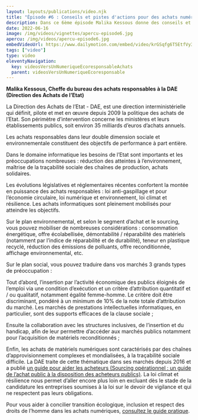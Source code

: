 ```yaml
---
layout: layouts/publications/video.njk
title: "Épisode #6 : Conseils et pistes d'actions pour des achats numériques responsables"
description: Dans ce 6ème épisode Malika Kessous donne des conseils et pistes d'actions pour des achats numériques responsables
date: 2022-06-16
image: /img/videos/vignettes/apercu-episode6.jpg
apercu: /img/videos/apercu-episode6.jpg
embedVideoUrl: https://www.dailymotion.com/embed/video/krGSqfg6T5EtfVy3RAv
tags: ["video"]
type: video
eleventyNavigation:
  key: videosVersUnNumeriqueEcoresponsableAchats
  parent: videosVersUnNumeriqueEcoresponsable
---
```


**Malika Kessous, Cheffe du bureau des achats responsables à la DAE (Direction des Achats de l’Etat)**

La Direction des Achats de l’Etat - DAE, est une direction interministérielle qui définit, pilote et met en œuvre depuis 2009 la politique des achats de l’Etat. Son périmètre d’intervention concerne les ministères et leurs établissements publics, soit environ 35 milliards d’euros d’achats annuels.

Les achats responsables dans leur double dimension sociale et environnementale constituent des objectifs de performance à part entière.

Dans le domaine informatique les besoins de l’Etat sont importants et les préoccupations nombreuses : réduction des atteintes à l’environnement,  maîtrise de la traçabilité sociale des chaînes de production, achats solidaires.

Les évolutions législatives et réglementaires récentes confortent la montée en puissance des achats responsables : loi anti-gaspillage et pour l’économie circulaire, loi numérique et environnement, loi climat et résilience. Les achats informatiques sont pleinement mobilisés pour atteindre les objectifs.

Sur le plan environnemental, et selon le segment d’achat et le sourcing, vous pouvez mobiliser de nombreuses considérations : consommation énergétique, offre écolabellisée, démontabilité / réparabilité des matériels (notamment par l’indice de réparabilité et de durabilité), teneur en plastique recyclé, réduction des émissions de polluants, offre reconditionnée, affichage environnemental, etc.

Sur le plan social, vous pouvez traduire dans vos marchés 3 grands types de préoccupation :

Tout d’abord, l’insertion par l’activité économique des publics éloignés de l’emploi via une condition d’exécution et un critère d’attribution quantitatif et / ou qualitatif, notamment égalité femme-homme. Le critère doit être discriminant, pondéré à un minimum de 10% de la note totale d’attribution du marché. Les marchés de prestations intellectuelles informatiques,  en particulier, sont des supports efficaces de la clause sociale ;

Ensuite la collaboration avec les structures inclusives, de l’insertion et du handicap, afin de leur permettre d’accéder aux marchés publics notamment pour l’acquisition de matériels reconditionnés ;
    
Enfin, les achats de matériels numériques sont caractérisés par des chaînes d’approvisionnement complexes et mondialisées, à la traçabilité sociale difficile. La DAE traite de cette thématique dans ses marchés depuis 2016 et a publié [un guide pour aider les acheteurs (Sourcing opérationnel : un guide de l’achat public à la disposition des acheteurs publics)](https://www.economie.gouv.fr/dae/sourcing-operationnel-guide-lachat-public-a-disposition-des-acheteurs-publics). La loi climat et résilience nous permet d’aller encore plus loin en excluant dès le stade de la candidature les entreprises soumises à la loi sur le devoir de vigilance et qui ne respectent pas leurs obligations. 

Pour vous aider à concilier transition écologique, inclusion et respect des droits de l’homme dans les achats numériques, [consultez le guide pratique](/publications/guide-pratique-achats-numeriques-responsables/).
